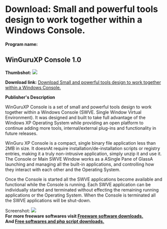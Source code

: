 # Download: Small and powerful tools design to work together within a Windows Console.

**Program name:**

## WinGuruXP Console 1.0

  
**Thumbshot:** ![](http://www.freewarefiles.com/screenshot/winguruxp_md.gif)   
  
**Download link:** [Download Small and powerful tools design to work together within a Windows Console.](http://freesoftwares.boysofts.com/WinGuruXP-Console_program_12208.html)  
  


**Publisher's Description**  
  


WinGuruXP Console is a set of small and powerful tools design to work together within a Windows Console (SWVE. Single Window Virtual Environment). It was designed and built to take full advantage of the Windows XP Operating System while providing an open platform to continue adding more tools, internal/external plug-ins and functionality in future releases. 

WinGuru XP Console is a compact, single binary file application less than 2MB in size. It doesnAt require installation/de-installation scripts or registry entries, making it a truly non-intrusive application, simply unzip it and use it. The Console or Main SWVE Window works as a ASingle Pane of GlassA launching and managing all the built-in applications, and controlling how they interact with each other and the Operating System. 

Once the Console is started all the SWVE applications become available and functional while the Console is running. Each SWVE application can be individually started and terminated without effecting the remaining running applications or the Operating System. When the Console is terminated all the SWVE applications will be shut-down. 

  
  
Screenshot: ![](http://www.freewarefiles.com/screenshot/winguruxp.gif)   
**For more freeware softwares visit [Freeware software downloads.](http://freesoftwares.boysofts.com/)**   
**And [Free softwares and php script downloads.](http://www.boysofts.com/)**
